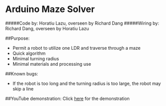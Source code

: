 # Arduino Maze Solver
#####Code by: Horatiu Lazu, overseen by Richard Dang
#####Wiring by: Richard Dang, overseen by Horatiu Lazu

##Purpose:
* Permit a robot to utilize one LDR and traverse through a maze
* Quick algorithm
* Minimal turning radius
* Minimal materials and processing use

##Known bugs:
* If the robot is too long and the turning radius is too large, the robot may skip a line

##YouTube demonstration:
Click [here](https://www.youtube.com/watch?v=MwWELXI1nP4&feature=youtu.be) for the demonstration



